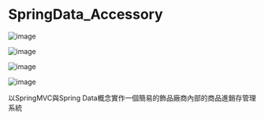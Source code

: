 # SpringData_Accessory

![image](https://github.com/rafree1225/SpringData_Accessory/assets/68884317/77649127-621e-4234-ac9e-3fa1c469cd68)

![image](https://github.com/rafree1225/SpringData_Accessory/assets/68884317/f8eb36bc-ab10-4456-bd11-c7798c414eb4)

![image](https://github.com/rafree1225/SpringData_Accessory/assets/68884317/ed691353-8c3e-44dd-8be7-5139a49fed9e)

![image](https://github.com/rafree1225/SpringData_Accessory/assets/68884317/f2c29fe5-6ca6-4582-9a0a-dcf41022d4d0)

以SpringMVC與Spring Data概念實作一個簡易的飾品廠商內部的商品進銷存管理系統
